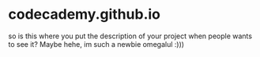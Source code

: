 # codecademy.github.io

so is this where you put the description of your project when people wants to see it?
Maybe hehe, im such a newbie omegalul :)))
